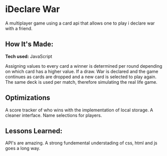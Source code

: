 # iDeclare War
A multiplayer game using a card api that allows one to play i declare war with a friend. 

## How It's Made:

**Tech used:**  JavaScript

Assigning values to every card a winner is determined per round depending on which card has a higher value. If a draw. War is declared and the game continues as cards are dropped and a new card is selected to play again. The same deck is used per match, therefore simulating the real life game.
## Optimizations

A score tracker of who wins with the implementation of local storage. A cleaner interface. Name selections for players.

## Lessons Learned:

API's are amazing. A strong fundemental understading of css, html and js goes a long way.

